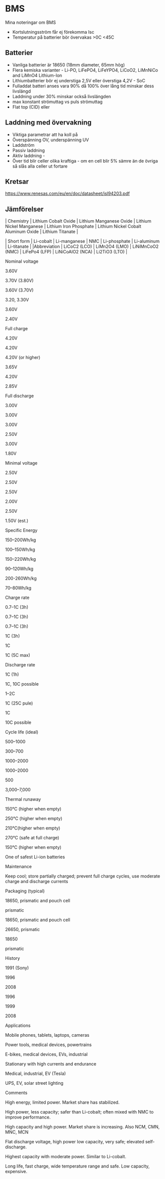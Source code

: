 # BMS
Mina noteringar om BMS
* Kortslutningsström får ej förekomma Isc
* Temperatur på batterier bör övervakas >0C <45C

## Batterier
* Vanliga batterier är 18650 (18mm diameter, 65mm hög)
* Flera kemiska varianter - Li-PO, LiFePO4, LiFeYPO4, LiCoO2, LiMnNiCo and LiMnO4 Lithium-Ion
* Lithiumbatterier bör ej understiga 2,5V eller överstiga 4,2V - SoC
* Fulladdat batteri anses vara 90% då 100% över lång tid minskar dess livslängd
* Laddning under 30% minskar också livslängden
* max konstant strömuttag vs puls strömuttag
* Flat top (CID) eller 


## Laddning med övervakning
* Viktiga parametrar att ha koll på
* Överspänning OV, underspänning UV
* Laddström 
* Passiv laddning
* Aktiv laddning - 
* Över tid blir celler olika kraftiga - om en cell blir 5% sämre än de övriga så slås alla celler ut fortare

## Kretsar
https://www.renesas.com/eu/en/doc/datasheet/isl94203.pdf


## Jämförelser

| Chemistry | Lithium Cobalt Oxide | Lithium Manganese Oxide | Lithium Nickel Manganese | Lithium Iron Phosphate | Lithium Nickel Cobalt Aluminum Oxide | Lithium Titanate |

| Short form | Li-cobalt | Li-manganese | NMC | Li-phosphate | Li-aluminum | Li-titanate |
|Abbreviation | LiCoC2 (LCO) | LiMn2O4 (LMO) | LiNiMnCoO2 (NMC) | LiFePo4 (LFP) | LiNiCoAlO2 (NCA) | Li2TiO3 (LTO) |

Nominal voltage

3.60V

3.70V (3.80V)

3.60V (3.70V)

3.20, 3.30V

3.60V

2.40V

Full charge

4.20V

4.20V

4.20V (or higher)

3.65V

4.20V

2.85V

Full discharge

3.00V

3.00V

3.00V

2.50V

3.00V

1.80V

Minimal voltage

2.50V

2.50V

2.50V

2.00V

2.50V

1.50V (est.)

Specific Energy

150–200Wh/kg

100–150Wh/kg

150–220Wh/kg

90–120Wh/kg

200-260Wh/kg

70–80Wh/kg

Charge rate

0.7–1C (3h)

0.7–1C (3h)

0.7–1C (3h)

1C (3h)

1C

1C (5C max)

Discharge rate

1C (1h)

1C, 10C possible

1–2C

1C (25C pule)

1C

10C possible

Cycle life (ideal)

500–1000

300–700

1000–2000

1000–2000

500

3,000–7,000

Thermal runaway

150°C (higher when empty)

250°C (higher when empty)

210°C(higher when empty)

270°C (safe at full charge)

150°C (higher when empty)

One of safest 
Li-ion batteries

Maintenance

Keep cool; store partially charged; prevent full charge cycles, use moderate charge and discharge currents

Packaging (typical)

18650, prismatic and pouch cell

prismatic

18650, prismatic and pouch cell

26650, prismatic

18650

prismatic

History

1991 (Sony)

1996

2008

1996

1999

2008

Applications

Mobile phones, tablets, laptops, cameras

Power tools, medical devices, powertrains

E-bikes, medical devices, EVs, industrial

Stationary with high currents and endurance

Medical, industrial, 
EV (Tesla)

UPS, EV, solar street lighting

Comments

High energy, limited power. Market share has stabilized.

High power, less capacity; safer than Li-cobalt; often mixed with NMC to improve performance.

High capacity and high power. Market share is increasing. Also NCM, CMN, MNC, MCN

Flat discharge voltage, high power low capacity, very safe; elevated self-discharge.

Highest capacity with moderate power. Similar to Li-cobalt.

Long life, fast charge, wide temperature range and safe. Low capacity, expensive.
